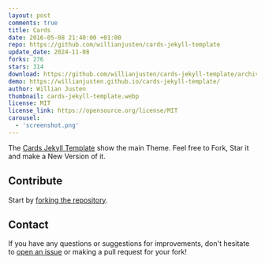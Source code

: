 ```yaml
---
layout: post
comments: true
title: Cards
date: 2016-05-08 21:40:00 +01:00
repo: https://github.com/willianjusten/cards-jekyll-template
update_date: 2024-11-08
forks: 276
stars: 314
download: https://github.com/willianjusten/cards-jekyll-template/archive/master.zip
demo: https://willianjusten.github.io/cards-jekyll-template/
author: Willian Justen
thumbnail: cards-jekyll-template.webp
license: MIT
license_link: https://opensource.org/license/MIT
carousel:
  - 'screenshot.png'
---
```


The [Cards Jekyll Template](https://github.com/willianjusten/cards-jekyll-template/) show the main Theme. Feel free to Fork, Star it and make a New Version of it.

## Contribute

Start by [forking the repository](https://github.com/willianjusten/cards-jekyll-template/).

## Contact

If you have any questions or suggestions for improvements, don't hesitate to [open an issue](https://github.com/willianjusten/cards-jekyll-template/issues) or making a pull request for your fork!
